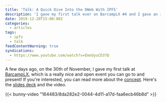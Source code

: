```yaml
---
title: 'Talk: A Quick Dive Into the DWeb With IPFS'
description: 'I gave my first talk ever on BarcampLX #4 and I gave an introduction to the dWeb world using IPFS as a gateway.'
date: 2019-12-20T15:00:00Z
categories:
  - articles
tags:
  - ipfs
  - talk
feedContentWarning: true
syndications:
  - https://www.youtube.com/watch?v=EmxUyuCD37Q
---
```


A few days ago, on the 30th of November, I gave my first talk at [BarcampLX](https://www.meetup.com/BarcampLx/events/265593046/),
which is a really nice and open event you can go to and present! If you're interested, you can read more about the [concept](https://en.wikipedia.org/wiki/BarCamp). Here's the [slides deck](https://cdn.hacdias.com/media/2019-12-quick-dive-into-dweb-ipfs.pdf) and the video.

{{< bunny-video "164483/8da282e2-0044-4d11-a17d-faa6ecb46b8d" >}}
